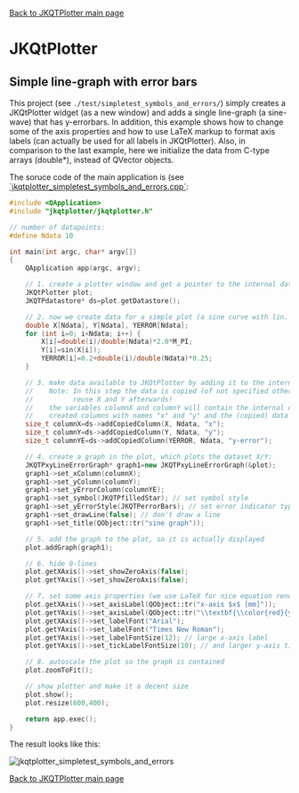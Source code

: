 [Back to JKQTPlotter main page](https://github.com/jkriege2/JKQtPlotter/)

# JKQtPlotter

## Simple line-graph with error bars
This project (see `./test/simpletest_symbols_and_errors/`) simply creates a JKQtPlotter widget (as a new window) and adds a single line-graph (a sine-wave) that has y-errorbars. In addition, this example shows how to change some of the axis properties and how to use LaTeX markup to format axis labels (can actually be used for all labels in JKQtPlotter). Also, in comparison to the last example, here we initialize the data from C-type arrays (double*), instead of QVector<double> objects.

The soruce code of the main application is (see [`jkqtplotter_simpletest_symbols_and_errors.cpp´](https://github.com/jkriege2/JKQtPlotter/blob/master/test/simpletest_symbols_and_errors/jkqtplotter_simpletest_symbols_and_errors.cpp):
```c++
#include <QApplication>
#include "jkqtplotter/jkqtplotter.h"

// number of datapoints:
#define Ndata 10

int main(int argc, char* argv[])
{
    QApplication app(argc, argv);

    // 1. create a plotter window and get a pointer to the internal datastore (for convenience)
    JKQtPlotter plot;
    JKQTPdatastore* ds=plot.getDatastore();

    // 2. now we create data for a simple plot (a sine curve with lin. increasing errors)
    double X[Ndata], Y[Ndata], YERROR[Ndata];
    for (int i=0; i<Ndata; i++) {
        X[i]=double(i)/double(Ndata)*2.0*M_PI;
        Y[i]=sin(X[i]);
        YERROR[i]=0.2+double(i)/double(Ndata)*0.25;
    }

    // 3. make data available to JKQtPlotter by adding it to the internal datastore.
    //    Note: In this step the data is copied (of not specified otherwise), so you can
    //          reuse X and Y afterwards!
    //    the variables columnX and columnY will contain the internal column ID of the newly
    //    created columns with names "x" and "y" and the (copied) data from X and Y.
    size_t columnX=ds->addCopiedColumn(X, Ndata, "x");
    size_t columnY=ds->addCopiedColumn(Y, Ndata, "y");
    size_t columnYE=ds->addCopiedColumn(YERROR, Ndata, "y-error");

    // 4. create a graph in the plot, which plots the dataset X/Y:
    JKQTPxyLineErrorGraph* graph1=new JKQTPxyLineErrorGraph(&plot);
    graph1->set_xColumn(columnX);
    graph1->set_yColumn(columnY);
    graph1->set_yErrorColumn(columnYE);
    graph1->set_symbol(JKQTPfilledStar); // set symbol style
    graph1->set_yErrorStyle(JKQTPerrorBars); // set error indicator type
    graph1->set_drawLine(false); // don't draw a line
    graph1->set_title(QObject::tr("sine graph"));

    // 5. add the graph to the plot, so it is actually displayed
    plot.addGraph(graph1);

    // 6. hide 0-lines
    plot.getXAxis()->set_showZeroAxis(false);
    plot.getYAxis()->set_showZeroAxis(false);

    // 7. set some axis properties (we use LaTeX for nice equation rendering)
    plot.getXAxis()->set_axisLabel(QObject::tr("x-axis $x$ [mm]"));
    plot.getYAxis()->set_axisLabel(QObject::tr("\\textbf{\\color{red}{y-axis} $\\left(y=\\sin(x)\\pm(0.2+0.25\\cdot x)\\right)$ [A.U.]}"));
    plot.getXAxis()->set_labelFont("Arial");
    plot.getYAxis()->set_labelFont("Times New Roman");
    plot.getYAxis()->set_labelFontSize(12); // large x-axis label
    plot.getYAxis()->set_tickLabelFontSize(10); // and larger y-axis tick labels

    // 8. autoscale the plot so the graph is contained
    plot.zoomToFit();

    // show plotter and make it a decent size
    plot.show();
    plot.resize(600,400);

    return app.exec();
}

```
The result looks like this:

![jkqtplotter_simpletest_symbols_and_errors](https://raw.githubusercontent.com/jkriege2/JKQtPlotter/master/screenshots/jkqtplotter_simpletest_symbols_and_errors.png)


[Back to JKQTPlotter main page](https://github.com/jkriege2/JKQtPlotter/)